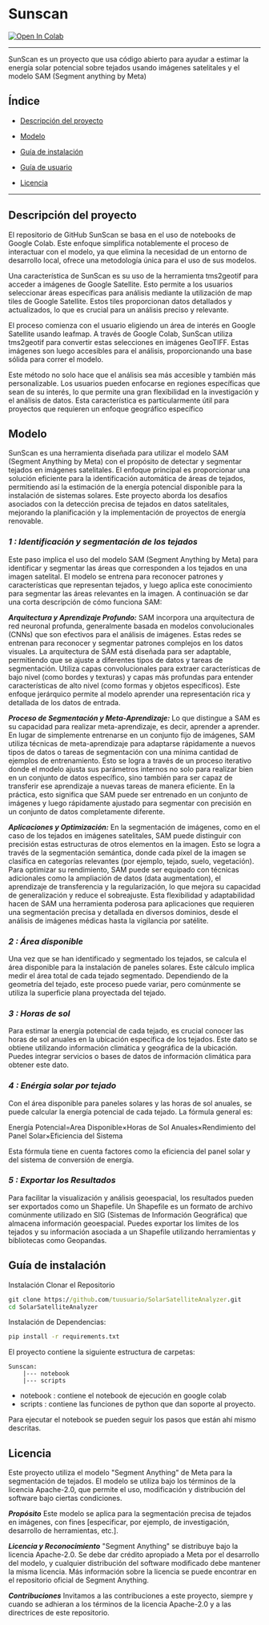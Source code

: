 # Sunscan
<div id='insignias' />
<a target="_blank" href="https://colab.research.google.com/github/EL-BID/Sunscan/blob/main/notebook/SunScan.ipynb">
  
  <img src="https://colab.research.google.com/assets/colab-badge.svg" alt="Open In Colab"/>
</a>

***

SunScan es un proyecto que usa código abierto para ayudar a estimar la energía solar potencial sobre tejados usando imágenes satelitales y el modelo SAM (Segment anything by Meta)

<div id='índice' />

## Índice

* [Descripción del proyecto](#descripción-del-proyecto)

* [Modelo](#Modelo)

* [Guía de instalación](#configuracion-ambiente)

* [Guía de usuario](#demostracion-del-proyecto)

* [Licencia](#licencia)

***
<div id='descripción-del-proyecto' />

## Descripción del proyecto

El repositorio de GitHub SunScan se basa en el uso de notebooks de Google Colab. Este enfoque simplifica notablemente el proceso de interactuar con el modelo, ya que elimina la necesidad de un entorno de desarrollo local, ofrece una metodología única para el uso de sus modelos. 

Una característica de SunScan es su uso de la herramienta tms2geotif para acceder a imágenes de Google Satellite. Esto permite a los usuarios seleccionar áreas específicas para análisis mediante la utilización de map tiles de Google Satellite. Estos tiles proporcionan datos detallados y actualizados, lo que es crucial para un análisis preciso y relevante.

El proceso comienza con el usuario eligiendo un área de interés en Google Satellite usando leafmap. A través de Google Colab, SunScan utiliza tms2geotif para convertir estas selecciones en imágenes GeoTIFF. Estas imágenes son luego accesibles para el análisis, proporcionando una base sólida para correr el modelo.

Este método no solo hace que el análisis sea más accesible y también más personalizable. Los usuarios pueden enfocarse en regiones específicas que sean de su interés, lo que permite una gran flexibilidad en la investigación y el análisis de datos. Esta característica es particularmente útil para proyectos que requieren un enfoque geográfico específico

<div id='Modelo' />

## Modelo

SunScan es una herramienta diseñada para utilizar el modelo SAM (Segment Anything by Meta) con el propósito de detectar y segmentar tejados en imágenes satelitales. El enfoque principal es proporcionar una solución eficiente para la identificación automática de áreas de tejados, permitiendo así la estimación de la energía potencial disponible para la instalación de sistemas solares. Este proyecto aborda los desafíos asociados con la detección precisa de tejados en datos satelitales, mejorando la planificación y la implementación de proyectos de energía renovable.

### ***1 : Identificación y segmentación de los tejados***

Este paso implica el uso del modelo SAM (Segment Anything by Meta) para identificar y segmentar las áreas que corresponden a los tejados en una imagen satelital. El modelo se entrena para reconocer patrones y características que representan tejados, y luego aplica este conocimiento para segmentar las áreas relevantes en la imagen. A continuación se dar una corta descripción de cómo funciona SAM:

***Arquitectura y Aprendizaje Profundo:*** SAM incorpora una arquitectura de red neuronal profunda, generalmente basada en modelos convolucionales (CNNs) que son efectivos para el análisis de imágenes. Estas redes se entrenan para reconocer y segmentar patrones complejos en los datos visuales. La arquitectura de SAM está diseñada para ser adaptable, permitiendo que se ajuste a diferentes tipos de datos y tareas de segmentación. Utiliza capas convolucionales para extraer características de bajo nivel (como bordes y texturas) y capas más profundas para entender características de alto nivel (como formas y objetos específicos). Este enfoque jerárquico permite al modelo aprender una representación rica y detallada de los datos de entrada.

***Proceso de Segmentación y Meta-Aprendizaje:*** Lo que distingue a SAM es su capacidad para realizar meta-aprendizaje, es decir, aprender a aprender. En lugar de simplemente entrenarse en un conjunto fijo de imágenes, SAM utiliza técnicas de meta-aprendizaje para adaptarse rápidamente a nuevos tipos de datos o tareas de segmentación con una mínima cantidad de ejemplos de entrenamiento. Esto se logra a través de un proceso iterativo donde el modelo ajusta sus parámetros internos no solo para realizar bien en un conjunto de datos específico, sino también para ser capaz de transferir ese aprendizaje a nuevas tareas de manera eficiente. En la práctica, esto significa que SAM puede ser entrenado en un conjunto de imágenes y luego rápidamente ajustado para segmentar con precisión en un conjunto de datos completamente diferente.

***Aplicaciones y Optimización:*** En la segmentación de imágenes, como en el caso de los tejados en imágenes satelitales, SAM puede distinguir con precisión estas estructuras de otros elementos en la imagen. Esto se logra a través de la segmentación semántica, donde cada píxel de la imagen se clasifica en categorías relevantes (por ejemplo, tejado, suelo, vegetación). Para optimizar su rendimiento, SAM puede ser equipado con técnicas adicionales como la ampliación de datos (data augmentation), el aprendizaje de transferencia y la regularización, lo que mejora su capacidad de generalización y reduce el sobreajuste. Esta flexibilidad y adaptabilidad hacen de SAM una herramienta poderosa para aplicaciones que requieren una segmentación precisa y detallada en diversos dominios, desde el análisis de imágenes médicas hasta la vigilancia por satélite.



### ***2 : Área disponible***

Una vez que se han identificado y segmentado los tejados, se calcula el área disponible para la instalación de paneles solares. Este cálculo implica medir el área total de cada tejado segmentado. Dependiendo de la geometría del tejado, este proceso puede variar, pero comúnmente se utiliza la superficie plana proyectada del tejado.

### ***3 : Horas de sol***

Para estimar la energía potencial de cada tejado, es crucial conocer las horas de sol anuales en la ubicación específica de los tejados. Este dato se obtiene utilizando información climática y geográfica de la ubicación. Puedes integrar servicios o bases de datos de información climática para obtener este dato.

### ***4 : Enérgia solar por tejado***

Con el área disponible para paneles solares y las horas de sol anuales, se puede calcular la energía potencial de cada tejado. La fórmula general es:

Energía Potencial=Area Disponible×Horas de Sol Anuales×Rendimiento del Panel Solar×Eficiencia del Sistema

Esta fórmula tiene en cuenta factores como la eficiencia del panel solar y del sistema de conversión de energía.

### ***5 : Exportar los Resultados***

Para facilitar la visualización y análisis geoespacial, los resultados pueden ser exportados como un Shapefile. Un Shapefile es un formato de archivo comúnmente utilizado en SIG (Sistemas de Información Geográfica) que almacena información geoespacial. Puedes exportar los límites de los tejados y su información asociada a un Shapefile utilizando herramientas y bibliotecas como Geopandas.


## Guía de instalación

Instalación
Clonar el Repositorio
```bat
git clone https://github.com/tuusuario/SolarSatelliteAnalyzer.git
cd SolarSatelliteAnalyzer
```

Instalación de Dependencias:
```bat
pip install -r requirements.txt
```

El proyecto contiene la siguiente estructura de carpetas:
~~~
Sunscan:
    |--- notebook
    |--- scripts
~~~

- notebook : contiene el notebook de ejecución en google colab
- scripts : contiene las funciones de python que dan soporte al proyecto.

Para ejecutar el notebook se pueden seguir los pasos que están ahí mismo descritas.

## Licencia 

Este proyecto utiliza el modelo "Segment Anything" de Meta para la segmentación de tejados. El modelo se utiliza bajo los términos de la licencia Apache-2.0, que permite el uso, modificación y distribución del software bajo ciertas condiciones.

***Propósito***
Este modelo se aplica para la segmentación precisa de tejados en imágenes, con fines [especificar, por ejemplo, de investigación, desarrollo de herramientas, etc.].

***Licencia y Reconocimiento***
"Segment Anything" se distribuye bajo la licencia Apache-2.0. Se debe dar crédito apropiado a Meta por el desarrollo del modelo, y cualquier distribución del software modificado debe mantener la misma licencia. Más información sobre la licencia se puede encontrar en el repositorio oficial de Segment Anything.

***Contribuciones***
Invitamos a las contribuciones a este proyecto, siempre y cuando se adhieran a los términos de la licencia Apache-2.0 y a las directrices de este repositorio.



